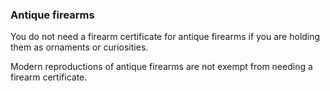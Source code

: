 ###  **Antique firearms**

You do not need a firearm certificate for antique firearms if you are holding
them as ornaments or curiosities.

Modern reproductions of antique firearms are not exempt from needing a firearm
certificate.
